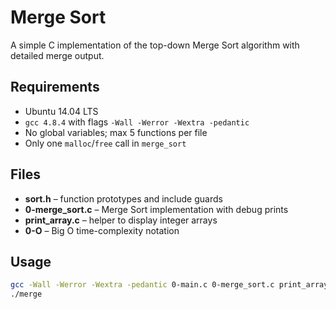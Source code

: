 # Merge Sort

A simple C implementation of the top-down Merge Sort algorithm with detailed merge output.

## Requirements
- Ubuntu 14.04 LTS
- `gcc 4.8.4` with flags `-Wall -Werror -Wextra -pedantic`
- No global variables; max 5 functions per file
- Only one `malloc`/`free` call in `merge_sort`

## Files
- **sort.h** – function prototypes and include guards  
- **0-merge_sort.c** – Merge Sort implementation with debug prints  
- **print_array.c** – helper to display integer arrays  
- **0-O** – Big O time-complexity notation

## Usage
```bash
gcc -Wall -Werror -Wextra -pedantic 0-main.c 0-merge_sort.c print_array.c -o merge
./merge
```